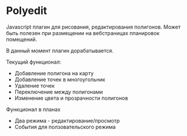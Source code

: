 Polyedit
========

Javascript плагин для рисования, редактирования полигонов. Может быть полезен при размещении на вебстраницах планировок помещений.

В данный момент плагин дорабатывается.

Текущий функционал:

* Добавление полигона на карту
* Добавление точек в многоугольник
* Удаление точек
* Переключение между полигонами
* Изменение цвета и прозрачности полигонов

Функционал в планах

* Два режима - редактирование/просмотр
* События для ползовательского режима